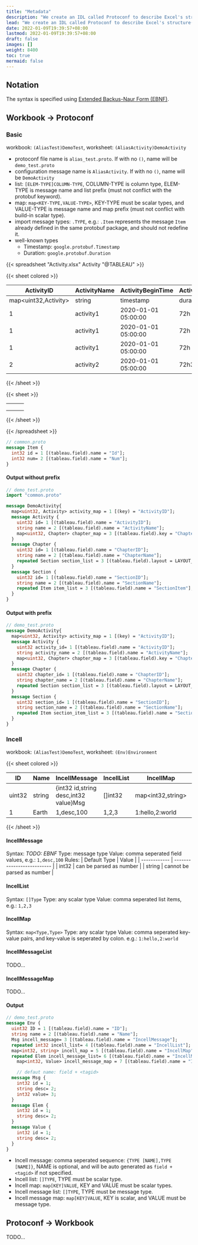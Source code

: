 ```yaml
---
title: "Metadata"
description: "We create an IDL called Protoconf to describe Excel's structure(metadata), based on Protobuf (proto3)."
lead: "We create an IDL called Protoconf to describe Excel's structure(metadata), based on Protobuf (proto3)."
date: 2022-01-09T19:39:57+08:00
lastmod: 2022-01-09T19:39:57+08:00
draft: false
images: []
weight: 8400
toc: true
mermaid: false
---
```


## Notation

The syntax is specified using [Extended Backus-Naur Form (EBNF)](https://en.wikipedia.org/wiki/Extended_Backus%E2%80%93Naur_form).

## Workbook -> Protoconf

### Basic

workbook: `(AliasTest)DemoTest`, worksheet: `(AliasActivity)DemoActivity`

- protoconf file name is `alias_test.proto`. If with no `()`, name will be `demo_test.proto`
- configuration message name is `AliasActivity`. If with no `()`, name will be `DemoActivity`
- list: `[ELEM-TYPE]COLUMN-TYPE`,  COLUMN-TYPE is column type, ELEM-TYPE is message name and list prefix (must not conflict with the protobuf keyword).
- map: `map<KEY-TYPE,VALUE-TYPE>`, KEY-TYPE must be scalar types, and VALUE-TYPE is message name and map prefix (must not conflict with build-in scalar type).
- import message types: `.TYPE`, e.g.: `.Item` represents the message `Item` already defined in the same protobuf package, and should not redefine it.
- well-known types
  - Timestamp: `google.protobuf.Timestamp`
  - Duration: `google.protobuf.Duration`

{{< spreadsheet "Activity.xlsx" Activity "@TABLEAU" >}}

{{< sheet colored >}}

| ActivityID           | ActivityName | ActivityBeginTime   | ActivityDuration | ChapterID           | ChapterName | SectionID       | SectionName | SectionItem1Id | SectionItem1Num | SectionItem2Id | SectionItem2Num |
| -------------------- | ------------ | ------------------- | ---------------- | ------------------- | ----------- | --------------- | ----------- | -------------- | --------------- | -------------- | --------------- |
| map<uint32,Activity> | string       | timestamp           | duration         | map<uint32,Chapter> | string      | [Section]uint32 | int32       | [.Item]int32   | int32           | int32          | int32           |
| 1                    | activity1    | 2020-01-01 05:00:00 | 72h              | 1                   | chapter1    | 1               | section1    | 1001           | 1               | 1002           | 2               |
| 1                    | activity1    | 2020-01-01 05:00:00 | 72h              | 1                   | chapter1    | 2               | section2    | 1001           | 1               | 1002           | 2               |
| 1                    | activity1    | 2020-01-01 05:00:00 | 72h              | 2                   | chapter2    | 1               | section1    | 1001           | 1               | 1002           | 2               |
| 2                    | activity2    | 2020-01-01 05:00:00 | 72h3m0.5s        | 1                   | chapter1    | 1               | section1    | 1001           | 1               | 1002           | 2               |

{{< /sheet >}}

{{< sheet >}}

|   |   |   |
|---|---|---|
|   |   |   |
|   |   |   |
|   |   |   |

{{< /sheet >}}

{{< /spreadsheet >}}

```protobuf
// common.proto
message Item {
  int32 id = 1 [(tableau.field).name = "Id"];
  int32 num= 2 [(tableau.field).name = "Num"];
}
```

#### Output without prefix

```protobuf
// demo_test.proto
import "common.proto"

message DemoActivity{
  map<uint32, Activity> activity_map = 1 [(key) = "ActivityID"];
  message Activity {
    uint32 id= 1 [(tableau.field).name = "ActivityID"];
    string name = 2 [(tableau.field).name = "ActivityName"];
    map<uint32, Chapter> chapter_map = 3 [(tableau.field).key = "ChapterID"];
  }
  message Chapter {
    uint32 id= 1 [(tableau.field).name = "ChapterID"];
    string name = 2 [(tableau.field).name = "ChapterName"];
    repeated Section section_list = 3 [(tableau.field).layout = LAYOUT_VERTICAL];
  }
  message Section {
    uint32 id= 1 [(tableau.field).name = "SectionID"];
    string name = 2 [(tableau.field).name = "SectionName"];
    repeated Item item_list = 3 [(tableau.field).name = "SectionItem"];
  }
}
```

#### Output with prefix

```protobuf
// demo_test.proto
message DemoActivity{
  map<uint32, Activity> activity_map = 1 [(key) = "ActivityID"];
  message Activity {
    uint32 activity_id= 1 [(tableau.field).name = "ActivityID"];
    string activity_name = 2 [(tableau.field).name = "ActivityName"];
    map<uint32, Chapter> chapter_map = 3 [(tableau.field).key = "ChapterID"];
  }
  message Chapter {
    uint32 chapter_id= 1 [(tableau.field).name = "ChapterID"];
    string chapter_name = 2 [(tableau.field).name = "ChapterName"];
    repeated Section section_list = 3 [(tableau.field).layout = LAYOUT_VERTICAL];
  }
  message Section {
    uint32 section_id= 1 [(tableau.field).name = "SectionID"];
    string section_name = 2 [(tableau.field).name = "SectionName"];
    repeated Item section_item_list = 3 [(tableau.field).name = "SectionItem"];
  }
}
```

### Incell

workbook: `(AliasTest)DemoTest`, worksheet: `(Env)Environment`

{{< sheet colored >}}

| ID     | Name   | IncellMessage                         | IncellList | IncellMap         | IncellMessageList            | IncellMessageMap                       |
| ------ | ------ | ------------------------------------- | ---------- | ----------------- | ---------------------------- | -------------------------------------- |
| uint32 | string | {int32 id,string desc,int32 value}Msg | []int32    | map<int32,string> | []{int32 id,string desc}Elem | map<int32,Value{int32 id,string desc}> |
| 1      | Earth  | 1,desc,100                            | 1,2,3      | 1:hello,2:world   | {1,hello},{2,world}          | 1:{1,hello},2:{2,world}                |

{{< /sheet >}}

#### IncellMessage

Syntax: *TODO: EBNF*
Type: message type
Value: comma seperated field values, e.g.: `1,desc,100`
Rules:
| Default Type | Value                      |
| ------------ | -------------------------- |
| int32        | can be parsed as number    |
| string       | cannot be parsed as number |

#### IncellList

Syntax: `[]Type`
Type: any scalar type
Value: comma seperated list items, e.g.: `1,2,3`

#### IncellMap

Syntax: `map<Type,Type>`
Type: any scalar type
Value: comma seperated key-value pairs, and key-value is seperated by colon. e.g.: `1:hello,2:world`

#### IncellMessageList

TODO...

#### IncellMessageMap

TODO...

#### Output

```protobuf
// demo_test.proto
message Env {
  uint32 ID = 1 [(tableau.field).name = "ID"];
  string name = 2 [(tableau.field).name = "Name"];
  Msg incell_message= 3 [(tableau.field).name = "IncellMessage"];
  repeated int32 incell_list= 4 [(tableau.field).name = "IncellList"];
  map<int32, string> incell_map = 5 [(tableau.field).name = "IncellMap"];
  repeated Elem incell_message_list= 6 [(tableau.field).name = "IncellMessageList"];
    map<int32, Value> incell_message_map = 7 [(tableau.field).name = "IncellMessageMap"];

    // defaut name: field + <tagid>
  message Msg {
    int32 id = 1;
    string desc= 2; 
    int32 value= 3;
  }
  message Elem {
    int32 id = 1;
    string desc= 2;
  }
  message Value {
    int32 id = 1;
    string desc= 2;
  }
}
```

- Incell message: comma seperated sequence: `{TYPE [NAME],TYPE [NAME]}`, NAME is optional, and will be auto generated as `field + <tagid>` if not specified.
- Incell list: `[]TYPE`, TYPE must be scalar type.
- Incell map: `map[KEY]VALUE`, KEY and VALUE must be scalar types.
- Incell message list: `[]TYPE`, TYPE must be message type.
- Incell message map: `map[KEY]VALUE`, KEY is scalar, and VALUE must be message type.

## Protoconf -> Workbook

TODO...

